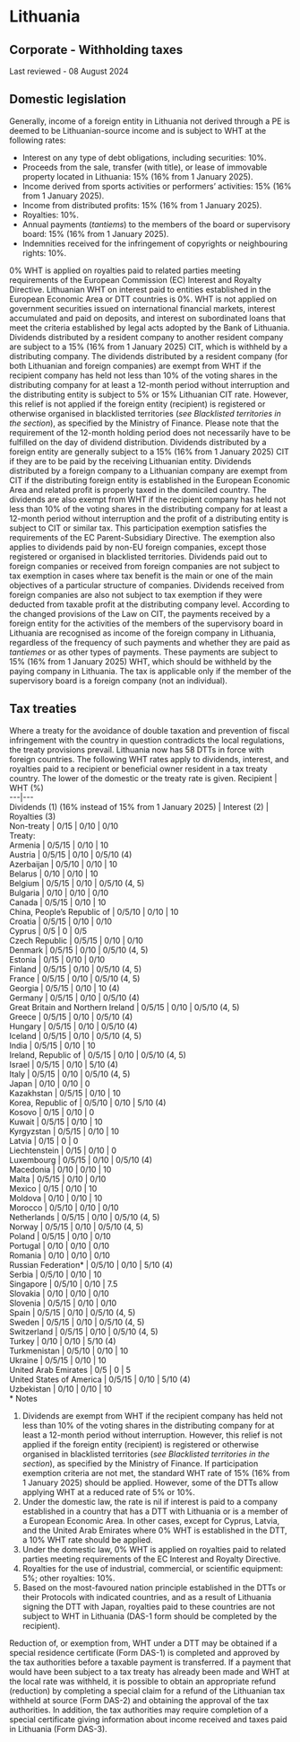 # Lithuania
## Corporate - Withholding taxes
Last reviewed - 08 August 2024
## Domestic legislation
Generally, income of a foreign entity in Lithuania not derived through a PE is deemed to be Lithuanian-source income and is subject to WHT at the following rates:
  * Interest on any type of debt obligations, including securities: 10%.
  * Proceeds from the sale, transfer (with title), or lease of immovable property located in Lithuania: 15% (16% from 1 January 2025).
  * Income derived from sports activities or performers’ activities: 15% (16% from 1 January 2025).
  * Income from distributed profits: 15% (16% from 1 January 2025).
  * Royalties: 10%.
  * Annual payments (_tantiems_) to the members of the board or supervisory board: 15% (16% from 1 January 2025).
  * Indemnities received for the infringement of copyrights or neighbouring rights: 10%.


0% WHT is applied on royalties paid to related parties meeting requirements of the European Commission (EC) Interest and Royalty Directive.
Lithuanian WHT on interest paid to entities established in the European Economic Area or DTT countries is 0%.
WHT is not applied on government securities issued on international financial markets, interest accumulated and paid on deposits, and interest on subordinated loans that meet the criteria established by legal acts adopted by the Bank of Lithuania.
Dividends distributed by a resident company to another resident company are subject to a 15% (16% from 1 January 2025) CIT, which is withheld by a distributing company.
The dividends distributed by a resident company (for both Lithuanian and foreign companies) are exempt from WHT if the recipient company has held not less than 10% of the voting shares in the distributing company for at least a 12-month period without interruption and the distributing entity is subject to 5% or 15% Lithuanian CIT rate. However, this relief is not applied if the foreign entity (recipient) is registered or otherwise organised in blacklisted territories (_see Blacklisted territories in the section_), as specified by the Ministry of Finance. Please note that the requirement of the 12-month holding period does not necessarily have to be fulfilled on the day of dividend distribution.
Dividends distributed by a foreign entity are generally subject to a 15% (16% from 1 January 2025) CIT if they are to be paid by the receiving Lithuanian entity.
Dividends distributed by a foreign company to a Lithuanian company are exempt from CIT if the distributing foreign entity is established in the European Economic Area and related profit is properly taxed in the domiciled country.
The dividends are also exempt from WHT if the recipient company has held not less than 10% of the voting shares in the distributing company for at least a 12-month period without interruption and the profit of a distributing entity is subject to CIT or similar tax. This participation exemption satisfies the requirements of the EC Parent-Subsidiary Directive. The exemption also applies to dividends paid by non-EU foreign companies, except those registered or organised in blacklisted territories.
Dividends paid out to foreign companies or received from foreign companies are not subject to tax exemption in cases where tax benefit is the main or one of the main objectives of a particular structure of companies. Dividends received from foreign companies are also not subject to tax exemption if they were deducted from taxable profit at the distributing company level.
According to the changed provisions of the Law on CIT, the payments received by a foreign entity for the activities of the members of the supervisory board in Lithuania are recognised as income of the foreign company in Lithuania, regardless of the frequency of such payments and whether they are paid as _tantiemes_ or as other types of payments. These payments are subject to 15% (16% from 1 January 2025) WHT, which should be withheld by the paying company in Lithuania. The tax is applicable only if the member of the supervisory board is a foreign company (not an individual).
## Tax treaties
Where a treaty for the avoidance of double taxation and prevention of fiscal infringement with the country in question contradicts the local regulations, the treaty provisions prevail. Lithuania now has 58 DTTs in force with foreign countries.
The following WHT rates apply to dividends, interest, and royalties paid to a recipient or beneficial owner resident in a tax treaty country. The lower of the domestic or the treaty rate is given.
Recipient | WHT (%)  
---|---  
Dividends (1) (16% instead of 15% from 1 January 2025) | Interest (2) | Royalties (3)  
Non-treaty | 0/15 | 0/10 | 0/10  
Treaty:  
Armenia | 0/5/15 | 0/10 | 10  
Austria | 0/5/15 | 0/10 | 0/5/10 (4)  
Azerbaijan | 0/5/10 | 0/10 | 10  
Belarus | 0/10 | 0/10 | 10  
Belgium | 0/5/15 | 0/10 | 0/5/10 (4, 5)  
Bulgaria | 0/10 | 0/10 | 0/10  
Canada | 0/5/15 | 0/10 | 10  
China, People’s Republic of | 0/5/10 | 0/10 | 10  
Croatia | 0/5/15 | 0/10 | 0/10  
Cyprus | 0/5 | 0 | 0/5  
Czech Republic | 0/5/15 | 0/10 | 0/10  
Denmark | 0/5/15 | 0/10 | 0/5/10 (4, 5)  
Estonia | 0/15 | 0/10 | 0/10  
Finland | 0/5/15 | 0/10 | 0/5/10 (4, 5)  
France | 0/5/15 | 0/10 | 0/5/10 (4, 5)  
Georgia | 0/5/15 | 0/10 | 10 (4)  
Germany | 0/5/15 | 0/10 | 0/5/10 (4)  
Great Britain and Northern Ireland | 0/5/15 | 0/10 | 0/5/10 (4, 5)  
Greece | 0/5/15 | 0/10 | 0/5/10 (4)  
Hungary | 0/5/15 | 0/10 | 0/5/10 (4)  
Iceland | 0/5/15 | 0/10 | 0/5/10 (4, 5)  
India | 0/5/15 | 0/10 | 10  
Ireland, Republic of | 0/5/15 | 0/10 | 0/5/10 (4, 5)  
Israel | 0/5/15 | 0/10 | 5/10 (4)  
Italy | 0/5/15 | 0/10 | 0/5/10 (4, 5)  
Japan | 0/10 | 0/10 | 0  
Kazakhstan | 0/5/15 | 0/10 | 10  
Korea, Republic of | 0/5/10 | 0/10 | 5/10 (4)  
Kosovo | 0/15 | 0/10 | 0  
Kuwait | 0/5/15 | 0/10 | 10  
Kyrgyzstan | 0/5/15 | 0/10 | 10  
Latvia | 0/15 | 0 | 0  
Liechtenstein | 0/15 | 0/10 | 0  
Luxembourg | 0/5/15 | 0/10 | 0/5/10 (4)  
Macedonia | 0/10 | 0/10 | 10  
Malta | 0/5/15 | 0/10 | 0/10  
Mexico | 0/15 | 0/10 | 10  
Moldova | 0/10 | 0/10 | 10  
Morocco | 0/5/10 | 0/10 | 0/10  
Netherlands | 0/5/15 | 0/10 | 0/5/10 (4, 5)  
Norway | 0/5/15 | 0/10 | 0/5/10 (4, 5)  
Poland | 0/5/15 | 0/10 | 0/10  
Portugal | 0/10 | 0/10 | 0/10  
Romania | 0/10 | 0/10 | 0/10  
Russian Federation* | 0/5/10 | 0/10 | 5/10 (4)  
Serbia | 0/5/10 | 0/10 | 10  
Singapore | 0/5/10 | 0/10 | 7.5  
Slovakia | 0/10 | 0/10 | 0/10  
Slovenia | 0/5/15 | 0/10 | 0/10  
Spain | 0/5/15 | 0/10 | 0/5/10 (4, 5)  
Sweden | 0/5/15 | 0/10 | 0/5/10 (4, 5)  
Switzerland | 0/5/15 | 0/10 | 0/5/10 (4, 5)  
Turkey | 0/10 | 0/10 | 5/10 (4)  
Turkmenistan | 0/5/10 | 0/10 | 10  
Ukraine | 0/5/15 | 0/10 | 10  
United Arab Emirates | 0/5 | 0 | 5  
United States of America | 0/5/15 | 0/10 | 5/10 (4)  
Uzbekistan | 0/10 | 0/10 | 10  
*
Notes
  1. Dividends are exempt from WHT if the recipient company has held not less than 10% of the voting shares in the distributing company for at least a 12-month period without interruption. However, this relief is not applied if the foreign entity (recipient) is registered or otherwise organised in blacklisted territories (_see Blacklisted territories in the section_), as specified by the Ministry of Finance. If participation exemption criteria are not met, the standard WHT rate of 15% (16% from 1 January 2025) should be applied. However, some of the DTTs allow applying WHT at a reduced rate of 5% or 10%.
  2. Under the domestic law, the rate is nil if interest is paid to a company established in a country that has a DTT with Lithuania or is a member of a European Economic Area. In other cases, еxcept for Cyprus, Latvia, and the United Arab Emirates where 0% WHT is established in the DTT, a 10% WHT rate should be applied.
  3. Under the domestic law, 0% WHT is applied on royalties paid to related parties meeting requirements of the EC Interest and Royalty Directive.
  4. Royalties for the use of industrial, commercial, or scientific equipment: 5%; other royalties: 10%. 
  5. Based on the most-favoured nation principle established in the DTTs or their Protocols with indicated countries, and as a result of Lithuania signing the DTT with Japan, royalties paid to these countries are not subject to WHT in Lithuania (DAS-1 form should be completed by the recipient).


Reduction of, or exemption from, WHT under a DTT may be obtained if a special residence certificate (Form DAS-1) is completed and approved by the tax authorities before a taxable payment is transferred. If a payment that would have been subject to a tax treaty has already been made and WHT at the local rate was withheld, it is possible to obtain an appropriate refund (reduction) by completing a special claim for a refund of the Lithuanian tax withheld at source (Form DAS-2) and obtaining the approval of the tax authorities.
In addition, the tax authorities may require completion of a special certificate giving information about income received and taxes paid in Lithuania (Form DAS-3).
